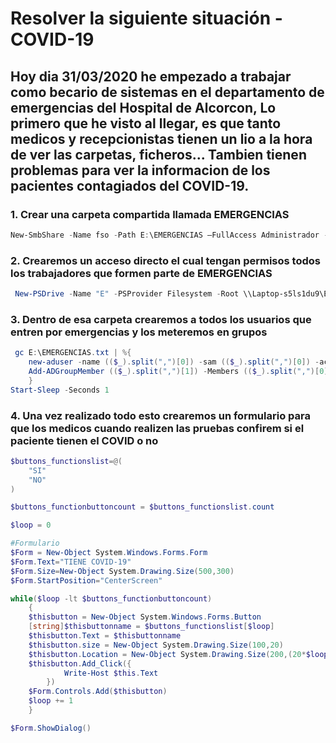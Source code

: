 

# Resolver la siguiente situación - COVID-19

## Hoy dia 31/03/2020 he empezado a trabajar como becario de sistemas en el departamento de emergencias del Hospital de Alcorcon, Lo primero que he visto al llegar, es que tanto medicos y recepcionistas tienen un lio a la hora de ver las carpetas, ficheros... Tambien tienen problemas para ver la informacion de los pacientes contagiados del COVID-19.


   
 ### 1. Crear una carpeta compartida llamada EMERGENCIAS
  
```PowerShell 	
New-SmbShare -Name fso -Path E:\EMERGENCIAS –FullAccess Administrador -ReadAccess Everyone
```

 ### 2. Crearemos un acceso directo el cual tengan permisos todos los trabajadores que formen parte de EMERGENCIAS
 
```PowerShell 
 New-PSDrive -Name "E" -PSProvider Filesystem -Root \\Laptop-s5ls1du9\EMERGENCIAS -Persist
```

 ### 3. Dentro de esa carpeta crearemos a todos los usuarios que entren por emergencias y los meteremos en grupos
 
```PowerShell 
 gc E:\EMERGENCIAS.txt | %{
    new-aduser -name (($_).split(",")[0]) -sam (($_).split(",")[0]) -accountpassword (convertto-securestring "COVID19" -asplaintext -force) -enable $true
    Add-ADGroupMember (($_).split(",")[1]) -Members (($_).split(",")[0])
    }
Start-Sleep -Seconds 1
```

 ### 4. Una vez realizado todo esto crearemos un formulario para que los medicos cuando realizen las pruebas confirem si el paciente tienen el COVID o no
 
```PowerShell 
$buttons_functionslist=@(
	"SI"
	"NO"
)

$buttons_functionbuttoncount = $buttons_functionslist.count

$loop = 0

#Formulario
$Form = New-Object System.Windows.Forms.Form
$Form.Text="TIENE COVID-19"
$Form.Size=New-Object System.Drawing.Size(500,300)
$Form.StartPosition="CenterScreen"

while($loop -lt $buttons_functionbuttoncount)
	{
	$thisbutton = New-Object System.Windows.Forms.Button
	[string]$thisbuttonname = $buttons_functionslist[$loop]
	$thisbutton.Text = $thisbuttonname
	$thisbutton.size = New-Object System.Drawing.Size(100,20)
	$thisbutton.Location = New-Object System.Drawing.Size(200,(20*$loop+1))
	$thisbutton.Add_Click({
	        Write-Host $this.Text
		})
	$Form.Controls.Add($thisbutton)
	$loop += 1
	}

$Form.ShowDialog()
```
